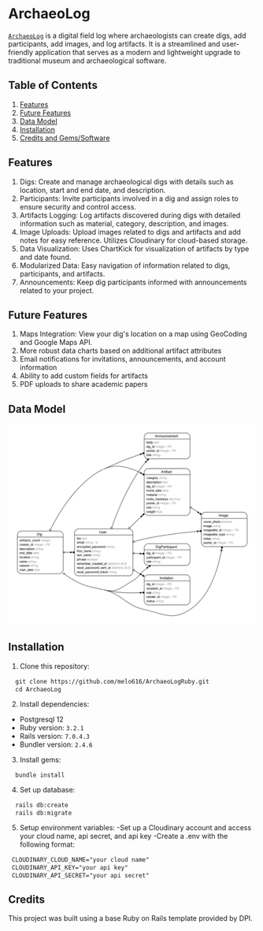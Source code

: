 # ArchaeoLog

[`ArchaeoLog`](https://archaeolog.app) is a digital field log where archaeologists can create digs, add participants, add images, and log artifacts. It is a streamlined and user-friendly application that serves as a modern and lightweight upgrade to traditional museum and archaeological software.

## Table of Contents
1. [Features](#features)
2. [Future Features](#future-features)
3. [Data Model](#data-model)
4. [Installation](#installation)
5. [Credits and Gems/Software](#credits)

## Features

1. Digs: Create and manage archaeological digs with details such as location, start and end date, and description. 
2. Participants: Invite participants involved in a dig and assign roles to ensure security and control access.
3. Artifacts Logging: Log artifacts discovered during digs with detailed information such as material, category, description, and images.
4.  Image Uploads: Upload images related to digs and artifacts and add notes for easy reference. Utilizes Cloudinary for cloud-based storage.
5.  Data Visualization: Uses ChartKick for visualization of artifacts by type and date found.
6.  Modularized Data: Easy navigation of information related to digs, participants, and artifacts.
7. Announcements: Keep dig participants informed with announcements related to your project.

## Future Features

1. Maps Integration: View your dig's location on a map using GeoCoding and Google Maps API.
2. More robust data charts based on additional artifact attributes
3. Email notifications for invitations, announcements, and account information
4. Ability to add custom fields for artifacts
5. PDF uploads to share academic papers

## Data Model

![ERD](erd.png)

## Installation
1. Clone this repository:
```
  git clone https://github.com/melo616/ArchaeoLogRuby.git
  cd ArchaeoLog
```
2. Install dependencies:
  - Postgresql 12
  - Ruby version: `3.2.1`
  - Rails version: `7.0.4.3`
  - Bundler version: `2.4.6`
3. Install gems:
```
  bundle install
```
4. Set up database:
```
  rails db:create
  rails db:migrate
```
5. Setup environment variables:
   -Set up a Cloudinary account and access your cloud name, api secret, and api key
   -Create a .env with the following format:
```
 CLOUDINARY_CLOUD_NAME="your cloud name"
 CLOUDINARY_API_KEY="your api key"
 CLOUDINARY_API_SECRET="your api secret"
```

## Credits

This project was built using a base Ruby on Rails template provided by DPI.
